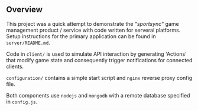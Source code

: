 ## Overview
This project was a quick attempt to demonstrate the _"sportsync"_ game management product / service with code written for serveral platforms.  Setup instructions for the primary application can be found in `server/README.md`.

Code in `client/` is used to simulate API interaction by generating 'Actions' that modify game state and consequently trigger notifications for connected clients.

`configuration/` contains a simple start script and `nginx` reverse proxy config file.

Both components use `nodejs` and `mongodb` with a remote database specified in `config.js`.
